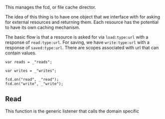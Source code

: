 This manages the fcd, or file cache director. 

The idea of this thing is to have one object that we interface with for asking
for external resources and returning them. Each resource has the potential to
have its own caching mechanism. 

The basic flow is that a resource is asked for via `load:type:url` with a
response of `read:type:url`. For saving, we have `write:type:url` with a
response of `saved:type:url`.  There are scopes associated with url that can
contain values. 

    var reads = _"reads";

    var writes = _"writes";
    
    fcd.on("read", _"read");
    fcd.on("write", _"write");
    
    

## Read

This function is the generic listener that calls the domain specific 


